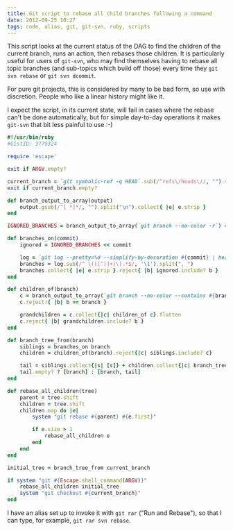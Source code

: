 ```yaml
---
title: Git script to rebase all child branches following a command
date: 2012-09-25 10:27
tags: code, alias, git, git-svn, ruby, scripts
---
```


This script looks at the current status of the DAG to find the children of the
current branch, runs an action, then rebases those children.  It is particularly
useful for users of `git-svn`, who may find themselves having to rebase all
topic branches (and sub-topics which build off those) every time they `git svn
rebase` or `git svn dcommit`.

For pure git projects, this is considered by many to be bad form, so use with
discretion.  People who like a linear history might like it.

I expect the script, in its current state, will fail in cases where the rebase
can't be done automatically, but for simple day-to-day operations it makes
`git-svn` that bit less painful to use :-)

```ruby
#!/usr/bin/ruby
#GistID: 3779324

require 'escape'

exit if ARGV.empty?

current_branch = `git symbolic-ref -q HEAD`.sub(/^refs\/heads\//, "").strip
exit if current_branch.empty?

def branch_output_to_array(output)
	output.gsub(/^[ *]*/, "").split("\n").collect{ |e| e.strip }
end

IGNORED_BRANCHES = branch_output_to_array(`git branch --no-color -r`) << "HEAD"

def branches_on(commit)
	ignored = IGNORED_BRANCHES << commit

	log = `git log --pretty=%d --simplify-by-decoration #{commit} | head -n 1`
	branches = log.sub(/^ \(([^)]+)\).*$/, '\1').split(", ")
	branches.collect{ |e| e.strip }.reject{ |b| ignored.include? b }
end

def children_of(branch)
	c = branch_output_to_array(`git branch --no-color --contains #{branch}`)
	c.reject!{ |b| b == branch }

	grandchildren = c.collect{|c| children_of c}.flatten
	c.reject{ |b| grandchildren.include? b }
end

def branch_tree_from(branch)
	siblings = branches_on branch
	children = children_of(branch).reject{|c| siblings.include? c}

	tail = siblings.collect{|s| [s]} + children.collect{|c| branch_tree_from(c)}
	tail.empty? ? [branch] : [branch, tail]
end

def rebase_all_children(tree)
	parent = tree.shift
	children = tree.shift
	children.map do |e|
		system "git rebase #{parent} #{e.first}"

		if e.size > 1
			rebase_all_children e
		end
	end
end

initial_tree = branch_tree_from current_branch

if system "git #{Escape.shell_command(ARGV)}"
	rebase_all_children initial_tree
	system "git checkout #{current_branch}"
end
```

I have an alias set up to invoke it with `git rar` ("Run and Rebase"), so that I
can type, for example, `git rar svn rebase`.
